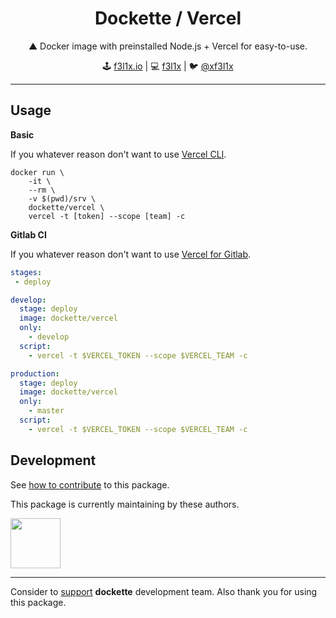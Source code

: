 <h1 align=center>Dockette / Vercel</h1>

<p align=center>
   ▲ Docker image with preinstalled Node.js + Vercel for easy-to-use.
</p>

<p align=center>
🕹 <a href="https://f3l1x.io">f3l1x.io</a> | 💻 <a href="https://github.com/f3l1x">f3l1x</a> | 🐦 <a href="https://twitter.com/xf3l1x">@xf3l1x</a>
</p>

-----

## Usage

**Basic**

If you whatever reason don't want to use [Vercel CLI](https://vercel.com/download).

```
docker run \ 
    -it \
    --rm \
    -v $(pwd)/srv \
    dockette/vercel \
    vercel -t [token] --scope [team] -c
```

**Gitlab CI**

If you whatever reason don't want to use [Vercel for Gitlab](https://vercel.com/gitlab).

```yml
stages:
 - deploy

develop:
  stage: deploy
  image: dockette/vercel
  only:
    - develop
  script:
    - vercel -t $VERCEL_TOKEN --scope $VERCEL_TEAM -c

production:
  stage: deploy
  image: dockette/vercel
  only:
    - master
  script:
    - vercel -t $VERCEL_TOKEN --scope $VERCEL_TEAM -c
```

## Development

See [how to contribute](https://contributte.org/contributing.html) to this package.

This package is currently maintaining by these authors.

<a href="https://github.com/f3l1x">
    <img width="80" height="80" src="https://avatars2.githubusercontent.com/u/538058?v=3&s=80">
</a>

-----

Consider to [support](https://contributte.org/partners.html) **dockette** development team.
Also thank you for using this package.
